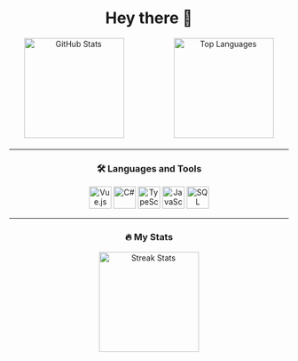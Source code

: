 <!--
<table>
    <tr>
        <td align="center">
            <img src="https://github-readme-stats-lake-nine.vercel.app/api?username=kadirkiras&count_private=true&show_icons=true&theme=gotham"/>
        </td>
         <td align="center">
            <img src="https://github-readme-stats-lake-nine.vercel.app/api/top-langs/?username=kadirkiras&theme=gotham&layout=compact&langs_count=8" />
        </td>
    </tr>
</table>
-->
<!--
**kadirkiras/kadirkiras** is a ✨ _special_ ✨ repository because its `README.md` (this file) appears on your GitHub profile.

Here are some ideas to get you started:

- 🔭 I’m currently working on ...
- 🌱 I’m currently learning ...
- 👯 I’m looking to collaborate on ...
- 🤔 I’m looking for help with ...
- 💬 Ask me about ...
- 📫 How to reach me: ...
- 😄 Pronouns: ...
- ⚡ Fun fact: ...
-->
<!--
<div align="center">
  <img src="https://cdn.jsdelivr.net/gh/devicons/devicon/icons/vuejs/vuejs-original.svg" height="30" alt="Vue.js Logo" />
  <img width="100" />
  <img src="https://cdn.jsdelivr.net/gh/devicons/devicon/icons/csharp/csharp-plain.svg" height="30" alt="C# Logo" />
  <img width="100" />
  <img src="https://cdn.jsdelivr.net/gh/devicons/devicon/icons/typescript/typescript-plain.svg" height="30" alt="TypeScript Logo" />
  <img width="100" />
  <img src="https://cdn.jsdelivr.net/gh/devicons/devicon/icons/javascript/javascript-plain.svg" height="30" alt="JavaScript Logo" />
  <img width="100" />
  <img src="https://cdn.jsdelivr.net/gh/devicons/devicon/icons/microsoftsqlserver/microsoftsqlserver-plain.svg" height="30" alt="SQL Server Logo" />
</div>
<!-- <hr> -->
<!-- <div align="center"> -->
<!--   <img src="https://github-readme-stats.vercel.app/api?username=kadirkiras&show_icons=true&include_all_commits=true&count_private=true&theme=dark&hide_border=true" height="150" alt="Stats Graph" /> -->
<!--      <img src="https://streak-stats.demolab.com?user=kadirkiras&theme=dark&hide_border=true" height="150" alt="Streak Graph" />
   <img src="https://github-readme-stats.vercel.app/api/top-langs?username=kadirkiras&layout=compact&card_width=320&langs_count=5&theme=dark&hide_border=true" height="150" alt="Languages Graph" />
</div>

<div align="center">
 
</div> -->

      




<h1 align="center">Hey there 👋</h1>

<div style="display: flex; justify-content: center; align-items: center; gap: 20px; margin-bottom: 20px;"  align="center">
  <img src="https://github-readme-stats-lake-nine.vercel.app/api?username=kadirkiras&count_private=true&show_icons=true&theme=dark" height="180" alt="GitHub Stats" />
      <img width="50" />
  <img src="https://github-readme-stats-lake-nine.vercel.app/api/top-langs/?username=kadirkiras&theme=dark&layout=compact&langs_count=8" height="180" alt="Top Languages" />
</div>


---

<h3 align="center">🛠 Languages and Tools</h3>

<div align="center">
  <img src="https://cdn.jsdelivr.net/gh/devicons/devicon/icons/vuejs/vuejs-original.svg" height="40" alt="Vue.js" />
  <img src="https://cdn.jsdelivr.net/gh/devicons/devicon/icons/csharp/csharp-plain.svg" height="40" alt="C#" />
  <img src="https://cdn.jsdelivr.net/gh/devicons/devicon/icons/typescript/typescript-plain.svg" height="40" alt="TypeScript" />
  <img src="https://cdn.jsdelivr.net/gh/devicons/devicon/icons/javascript/javascript-plain.svg" height="40" alt="JavaScript" />
  <img src="https://cdn.jsdelivr.net/gh/devicons/devicon/icons/microsoftsqlserver/microsoftsqlserver-plain.svg" height="40" alt="SQL Server" />
</div>

---

<h3 align="center">🔥 My Stats</h3>

<div align="center">
  <img src="https://streak-stats.demolab.com?user=kadirkiras&locale=en&mode=daily&theme=dark&hide_border=true&border_radius=5" height="180" alt="Streak Stats" />
</div>
